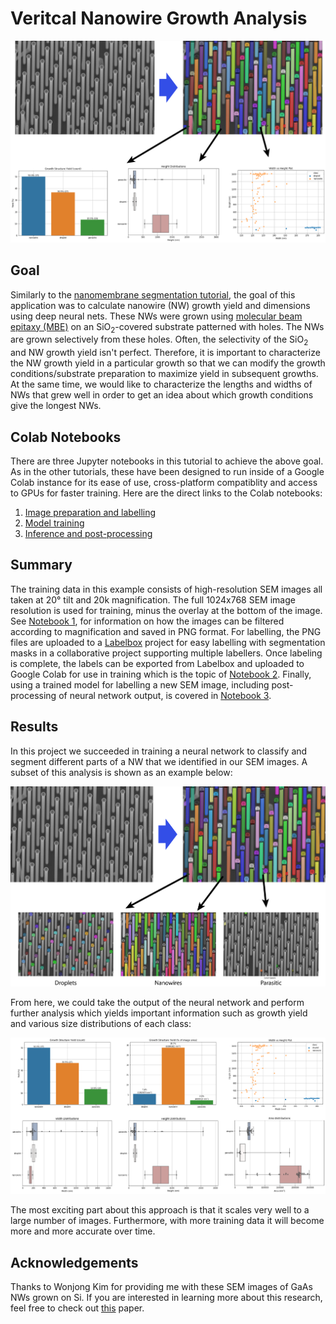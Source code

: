 # Veritcal Nanowire Growth Analysis
![NM Segementation Summary](../imgs/nw_summary.png)

## Goal
Similarly to the [nanomembrane segmentation tutorial](https://github.com/Martin09/DeepSEM/tree/master/segmentation-NMs), the goal of this application was to calculate nanowire (NW) growth yield and dimensions using deep neural nets. These NWs were grown using [molecular beam epitaxy (MBE)](https://en.wikipedia.org/wiki/Molecular-beam_epitaxy) on an SiO<sub>2</sub>-covered substrate patterned with holes. The NWs are grown selectively from these holes. Often, the selectivity of the SiO<sub>2</sub> and NW growth yield isn't perfect. Therefore, it is important to characterize the NW growth yield in a particular growth so that we can modify the growth conditions/substrate preparation to maximize yield in subsequent growths. At the same time, we would like to characterize the lengths and widths of NWs that grew well in order to get an idea about which growth conditions give the longest NWs.

## Colab Notebooks
There are three Jupyter notebooks in this tutorial to achieve the above goal. As in the other tutorials, these have been designed to run inside of a Google Colab instance for its ease of use, cross-platform compatiblity and access to GPUs for faster training. Here are the direct links to the Colab notebooks:
1. [Image preparation and labelling](https://colab.research.google.com/github/Martin09/DeepSEM/blob/master/segmentation-NWs/1_nw_seg_image_prep.ipynb)
2. [Model training](https://colab.research.google.com/github/Martin09/DeepSEM/blob/master/segmentation-NWs/2_nw_seg_training.ipynb)
3. [Inference and post-processing](https://colab.research.google.com/github/Martin09/DeepSEM/blob/master/segmentation-NWs/3_nw_seg_inference.ipynb)

## Summary
The training data in this example consists of high-resolution SEM images all taken at 20° tilt and 20k magnification. The full 1024x768 SEM image resolution is used for training, minus the overlay at the bottom of the image. See [Notebook 1](https://colab.research.google.com/github/Martin09/DeepSEM/blob/master/segmentation-NMs/1_nw_seg_image_prep.ipynb), for information on how the images can be filtered according to magnification and saved in PNG format. For labelling, the PNG files are uploaded to a [Labelbox](https://labelbox.com) project for easy labelling with segmentation masks in a collaborative project supporting multiple labellers. Once labeling is complete, the labels can be exported from Labelbox and uploaded to Google Colab for use in training which is the topic of [Notebook 2](https://colab.research.google.com/github/Martin09/DeepSEM/blob/master/segmentation-NMs/2_nw_seg_training.ipynb). Finally, using a trained model for labelling a new SEM image, including post-processing of neural network output, is covered in [Notebook 3](https://colab.research.google.com/github/Martin09/DeepSEM/blob/master/segmentation-NMs/3_nw_seg_inference.ipynb).

## Results
In this project we succeeded in training a neural network to classify and segment different parts of a NW that we identified in our SEM images. A subset of this analysis is shown as an example below:

![NM Segementation](../imgs/nw_classification.png)

From here, we could take the output of the neural network and perform further analysis which yields important information such as growth yield and various size distributions of each class:

![NM Analysis](../imgs/nw_analysis.png)

The most exciting part about this approach is that it scales very well to a large number of images. Furthermore, with more training data it will become more and more accurate over time.

## Acknowledgements
Thanks to Wonjong Kim for providing me with these SEM images of GaAs NWs grown on Si. If you are interested in learning more about this research, feel free to check out [this](https://www.nature.com/articles/s41467-019-08807-9) paper.
